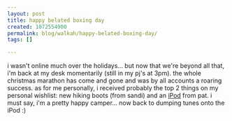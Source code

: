 ```yaml
---
layout: post
title: happy belated boxing day
created: 1072554900
permalink: blog/walkah/happy-belated-boxing-day/
tags: []

---
```

i wasn't online much over the holidays... but now that we're beyond all that, i'm back at my desk momentarily (still in my pj's at 3pm).  the whole christmas marathon has come and gone and was by all accounts a roaring success. as for me personally, i received probably the top 2 things on my personal wishlist: new hiking boots (from sandi) and an <a href="http://www.apple.com/ipod/">iPod</a> from pat.
i must say, i'm a pretty happy camper... now back to dumping tunes onto the iPod :)
